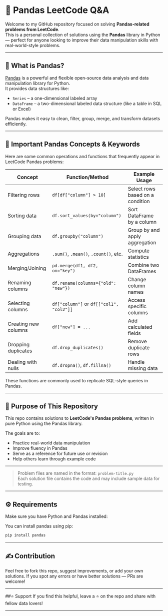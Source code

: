 # 🐼 Pandas LeetCode Q&A

Welcome to my GitHub repository focused on solving **Pandas-related problems from LeetCode**.  
This is a personal collection of solutions using the **Pandas** library in Python — perfect for anyone looking to improve their data manipulation skills with real-world-style problems.

---

## 📌 What is Pandas?

[Pandas](https://pandas.pydata.org/) is a powerful and flexible open-source data analysis and data manipulation library for Python.  
It provides data structures like:

- `Series` – a one-dimensional labeled array
- `DataFrame` – a two-dimensional labeled data structure (like a table in SQL or Excel)

Pandas makes it easy to clean, filter, group, merge, and transform datasets efficiently.

---

## 🧠 Important Pandas Concepts & Keywords

Here are some common operations and functions that frequently appear in LeetCode Pandas problems:

| Concept               | Function/Method                         | Example Usage                               |
|-----------------------|------------------------------------------|---------------------------------------------|
| Filtering rows        | `df[df["column"] > 10]`                 | Select rows based on a condition            |
| Sorting data          | `df.sort_values(by="column")`           | Sort DataFrame by a column                  |
| Grouping data         | `df.groupby("column")`                  | Group by and apply aggregation              |
| Aggregations          | `.sum()`, `.mean()`, `.count()`, etc.  | Compute statistics                          |
| Merging/Joining       | `pd.merge(df1, df2, on="key")`          | Combine two DataFrames                      |
| Renaming columns      | `df.rename(columns={"old": "new"})`     | Change column names                         |
| Selecting columns     | `df["column"]` or `df[["col1", "col2"]]`| Access specific columns                     |
| Creating new columns  | `df["new"] = ...`                       | Add calculated fields                       |
| Dropping duplicates   | `df.drop_duplicates()`                  | Remove duplicate rows                       |
| Dealing with nulls    | `df.dropna()`, `df.fillna()`            | Handle missing data                         |

These functions are commonly used to replicate SQL-style queries in Pandas.

---

## 🎯 Purpose of This Repository

This repo contains solutions to **LeetCode's Pandas problems**, written in pure Python using the Pandas library.

The goals are to:

- Practice real-world data manipulation
- Improve fluency in Pandas
- Serve as a reference for future use or revision
- Help others learn through example code

---


> Problem files are named in the format: `problem-title.py`  
> Each solution file contains the code and may include sample data for testing.

---

## ⚙️ Requirements

Make sure you have Python and Pandas installed:

You can install pandas using pip:

```bash
pip install pandas
```
---
## ✍️ Contribution
Feel free to fork this repo, suggest improvements, or add your own solutions.
If you spot any errors or have better solutions — PRs are welcome!

---
##⭐️ Support
If you find this helpful, leave a ⭐️ on the repo and share with fellow data lovers!

---
